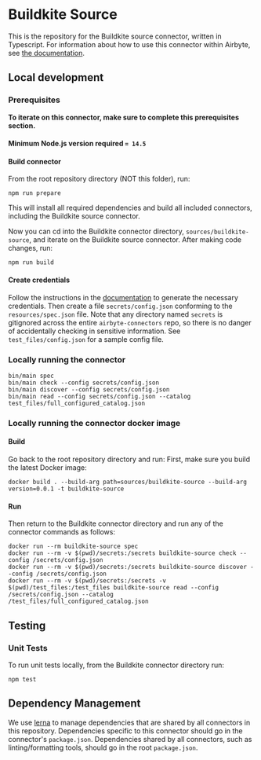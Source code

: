 # Buildkite Source

This is the repository for the Buildkite source connector, written in Typescript.
For information about how to use this connector within Airbyte, see [the
documentation](https://docs.airbyte.io/integrations/sources/buildkite).

## Local development

### Prerequisites

**To iterate on this connector, make sure to complete this prerequisites
section.**

#### Minimum Node.js version required `= 14.5`

#### Build connector

From the root repository directory (NOT this folder), run:

```
npm run prepare
```

This will install all required dependencies and build all included connectors,
including the Buildkite source connector.

Now you can cd into the Buildkite connector directory, `sources/buildkite-source`,
and iterate on the Buildkite source connector. After making code changes, run:

```
npm run build
```

#### Create credentials

Follow the instructions in the
[documentation](https://docs.airbyte.io/integrations/sources/buildkite) to
generate the necessary credentials. Then create a file `secrets/config.json`
conforming to the `resources/spec.json` file. Note that any directory named
`secrets` is gitignored across the entire `airbyte-connectors` repo, so there is
no danger of accidentally checking in sensitive information. See
`test_files/config.json` for a sample config file.

### Locally running the connector

```
bin/main spec
bin/main check --config secrets/config.json
bin/main discover --config secrets/config.json
bin/main read --config secrets/config.json --catalog test_files/full_configured_catalog.json
```

### Locally running the connector docker image

#### Build

Go back to the root repository directory and run:
First, make sure you build the latest Docker image:

```
docker build . --build-arg path=sources/buildkite-source --build-arg version=0.0.1 -t buildkite-source
```

#### Run

Then return to the Buildkite connector directory and run any of the connector
commands as follows:

```
docker run --rm buildkite-source spec
docker run --rm -v $(pwd)/secrets:/secrets buildkite-source check --config /secrets/config.json
docker run --rm -v $(pwd)/secrets:/secrets buildkite-source discover --config /secrets/config.json
docker run --rm -v $(pwd)/secrets:/secrets -v $(pwd)/test_files:/test_files buildkite-source read --config /secrets/config.json --catalog /test_files/full_configured_catalog.json
```

## Testing

### Unit Tests

To run unit tests locally, from the Buildkite connector directory run:

```
npm test
```


## Dependency Management

We use [lerna](https://lerna.js.org/) to manage dependencies that are shared by
all connectors in this repository. Dependencies specific to this connector
should go in the connector's `package.json`. Dependencies shared by all
connectors, such as linting/formatting tools, should go in the root
`package.json`.
